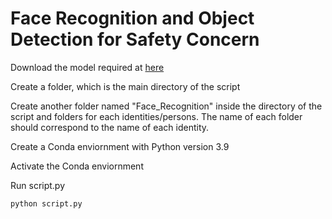# Face Recognition and Object Detection for Safety Concern

Download the model required at [here](https://github.com/rahilmoosavi/DetectConstructionSafety/blob/master/best.pt)

Create a folder, which is the main directory of the script

Create another folder named "Face_Recognition" inside the directory of the script and folders for each identities/persons. The name of each folder should correspond to the name of each identity.

Create a Conda enviornment with Python version 3.9

Activate the Conda enviornment

Run script.py

``
python script.py
``
